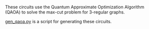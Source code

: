 These circuits use the Quantum Approximate Optimization Algorithm (QAOA) to solve
the max-cut problem for 3-regular graphs.

[gen_qaoa.py](gen_qaoa.py) is a script for generating these circuits.